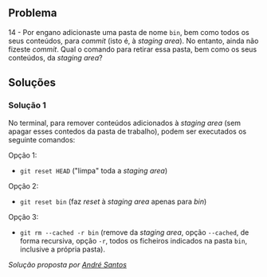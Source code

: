 ## Problema

14 - Por engano adicionaste uma pasta de nome `bin`, bem como todos os seus
conteúdos, para _commit_ (isto é, à _staging area_). No entanto, ainda não
fizeste _commit_. Qual o comando para retirar essa pasta, bem como os seus
conteúdos, da _staging area_?

## Soluções

### Solução 1

No terminal, para remover conteúdos adicionados à _staging area_ (sem apagar
esses contedos da pasta de trabalho), podem ser executados os seguinte comandos:

Opção 1:
* `git reset HEAD` ("limpa" toda a _staging area_)

Opção 2:
* `git reset bin` (faz _reset_ à _staging area_ apenas para _bin_)

Opção 3:
* `git rm --cached -r bin` (remove da _staging area_, opção `--cached`, de
forma recursiva, opção `-r`, todos os ficheiros indicados na pasta `bin`,
inclusive a própria pasta).


*Solução proposta por [André Santos](https://github.com/Snigy24)*
